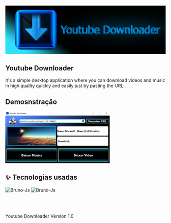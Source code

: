 <p float="center">
  <img src="Source Code/Logo.png?raw=true"  />
</p>

## Youtube Downloader
It's a simple desktop application where you can download videos and music in high quality quickly and easily just by pasting the URL.




## Demosnstração
<p float="center">
  <img src="Source Code/Preview.png?raw=true" width="65.1%" />
</p>



## ✨ Tecnologias usadas
<div style="display: inline_block">
  <img align="center" alt="Bruno-Js" height="45" width="50" src="https://cdn.jsdelivr.net/gh/devicons/devicon/icons/python/python-original-wordmark.svg" />
  <img align="center" alt="Bruno-Js" height="45" width="50" src="https://cdn.jsdelivr.net/gh/devicons/devicon/icons/qt/qt-original.svg" />


<br><br><br> Youtube Downloader Version 1.0 
  
  
